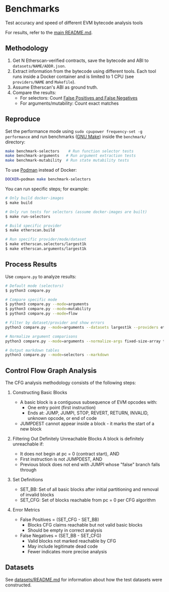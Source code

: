 # Benchmarks

Test accuracy and speed of different EVM bytecode analysis tools

For results, refer to the [main README.md](../README.md#Benchmark).

## Methodology
1. Get N Etherscan-verified contracts, save the bytecode and ABI to `datasets/NAME/ADDR.json`.
2. Extract information from the bytecode using different tools. Each tool runs inside a Docker container and is limited to 1 CPU (see `providers/NAME` and `Makefile`).
3. Assume Etherscan's ABI as ground truth.
4. Compare the results:
   - For selectors: Count [False Positives and False Negatives](https://en.wikipedia.org/wiki/False_positives_and_false_negatives)
   - For arguments/mutability: Count exact matches

## Reproduce
Set the performance mode using `sudo cpupower frequency-set -g performance` and run benchmarks ([GNU Make](https://www.gnu.org/software/make/)) inside the `benchmark/` directory:

```sh
make benchmark-selectors    # Run function selector tests
make benchmark-arguments   # Run argument extraction tests
make benchmark-mutability  # Run state mutability tests
```

To use [Podman](https://podman.io/) instead of Docker:
```sh
DOCKER=podman make benchmark-selectors
```

You can run specific steps; for example:
```sh
# Only build docker-images
$ make build

# Only run tests for selectors (assume docker-images are built)
$ make run-selectors

# Build specific provider
$ make etherscan.build

# Run specific provider/mode/dataset
$ make etherscan.selectors/largest1k
$ make etherscan.arguments/largest1k
```

## Process Results
Use `compare.py` to analyze results:

```sh
# Default mode (selectors)
$ python3 compare.py

# Compare specific mode
$ python3 compare.py --mode=arguments
$ python3 compare.py --mode=mutability
$ python3 compare.py --mode=flow

# Filter by dataset/provider and show errors
python3 compare.py --mode=arguments --datasets largest1k --providers etherscan evmole-py --show-errors

# Normalize argument comparisons
python3 compare.py --mode=arguments --normalize-args fixed-size-array tuples string-bytes

# Output markdown tables
python3 compare.py --mode=selectors --markdown
```

## Control Flow Graph Analysis
The CFG analysis methodology consists of the following steps:

1. Constructing Basic Blocks
   - A basic block is a contiguous subsequence of EVM opcodes with:
     - One entry point (first instruction)
     - Ends at: JUMP, JUMPI, STOP, REVERT, RETURN, INVALID, unknown opcode, or end of code
   - JUMPDEST cannot appear inside a block - it marks the start of a new block

2. Filtering Out Definitely Unreachable Blocks
   A block is definitely unreachable if:
   - It does not begin at pc = 0 (contract start), AND
   - First instruction is not JUMPDEST, AND
   - Previous block does not end with JUMPI whose "false" branch falls through

3. Set Definitions
   - SET_BB: Set of all basic blocks after initial partitioning and removal of invalid blocks
   - SET_CFG: Set of blocks reachable from pc = 0 per CFG algorithm

4. Error Metrics
   - False Positives = (SET_CFG - SET_BB)
     - Blocks CFG claims reachable but not valid basic blocks
     - Should be empty in correct analysis
   - False Negatives = (SET_BB - SET_CFG)
     - Valid blocks not marked reachable by CFG
     - May include legitimate dead code
     - Fewer indicates more precise analysis

## Datasets
See [datasets/README.md](datasets/README.md) for information about how the test datasets were constructed.
